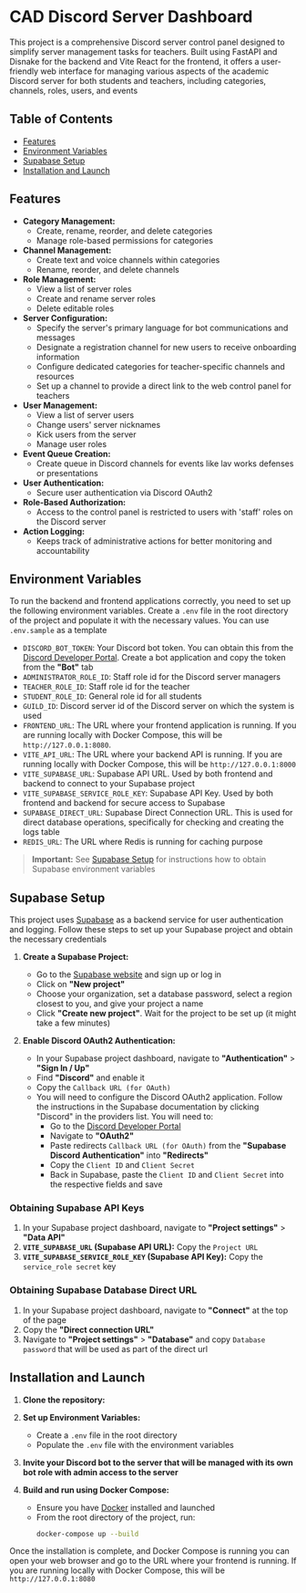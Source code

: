 # CAD Discord Server Dashboard

This project is a comprehensive Discord server control panel designed to simplify server management tasks for teachers. Built using FastAPI and Disnake for the backend and Vite React for the frontend, it offers a user-friendly web interface for managing various
aspects of the academic Discord server for both students and teachers, including categories, channels, roles, users, and events

## Table of Contents

- [Features](#features)
- [Environment Variables](#environment-variables)
- [Supabase Setup](#supabase-setup)
- [Installation and Launch](#installation-and-launch)

## Features

- **Category Management:**
    - Create, rename, reorder, and delete categories
    - Manage role-based permissions for categories
- **Channel Management:**
    - Create text and voice channels within categories
    - Rename, reorder, and delete channels
- **Role Management:**
    - View a list of server roles
    - Create and rename server roles
    - Delete editable roles
- **Server Configuration:**
    - Specify the server's primary language for bot communications and messages
    - Designate a registration channel for new users to receive onboarding information
    - Configure dedicated categories for teacher-specific channels and resources
    - Set up a channel to provide a direct link to the web control panel for teachers
- **User Management:**
    - View a list of server users
    - Change users' server nicknames
    - Kick users from the server
    - Manage user roles
- **Event Queue Creation:**
    - Create queue in Discord channels for events like lav works defenses or presentations
- **User Authentication:**
    - Secure user authentication via Discord OAuth2
- **Role-Based Authorization:**
    - Access to the control panel is restricted to users with 'staff' roles on the Discord server
- **Action Logging:** 
    - Keeps track of administrative actions for better monitoring and accountability

## Environment Variables

To run the backend and frontend applications correctly, you need to set up the following environment variables. Create a
`.env` file in the root directory of the project and populate it with the necessary values. You can use `.env.sample` as
a template

- `DISCORD_BOT_TOKEN`: Your Discord bot token. You can obtain this from
  the [Discord Developer Portal](https://discord.com/developers/applications). Create a bot application and copy the
  token from the **"Bot"** tab
- `ADMINISTRATOR_ROLE_ID`: Staff role id for the Discord server managers
- `TEACHER_ROLE_ID`: Staff role id for the teacher
- `STUDENT_ROLE_ID`: General role id for all students
- `GUILD_ID`: Discord server id of the Discord server on which the system is used
- `FRONTEND_URL`: The URL where your frontend application is running. If you are running locally with Docker Compose, this will be `http://127.0.0.1:8080`.
- `VITE_API_URL`: The URL where your backend API is running. If you are running locally with Docker Compose,
  this will be `http://127.0.0.1:8000`
- `VITE_SUPABASE_URL`: Supabase API URL. Used by both frontend and backend to connect to your Supabase project
- `VITE_SUPABASE_SERVICE_ROLE_KEY`: Supabase API Key. Used by both frontend and backend for secure access to
  Supabase
- `SUPABASE_DIRECT_URL`: Supabase Direct Connection URL. This is used for direct database operations, specifically for
  checking and creating the logs table
- `REDIS_URL`: The URL where Redis is running for caching purpose

> **Important:** See [Supabase Setup](#supabase-setup) for instructions how to obtain Supabase environment variables

## Supabase Setup

This project uses [Supabase](https://supabase.com/) as a backend service for user authentication and logging. Follow
these steps to set up your Supabase project and obtain the necessary credentials

1. **Create a Supabase Project:**
    - Go to the [Supabase website](https://supabase.com/) and sign up or log in
    - Click on **"New project"**
    - Choose your organization, set a database password, select a region closest to you, and give your project a name
    - Click **"Create new project"**. Wait for the project to be set up (it might take a few minutes)

2. **Enable Discord OAuth2 Authentication:**
    - In your Supabase project dashboard, navigate to **"Authentication"** > **"Sign In / Up"**
    - Find **"Discord"** and enable it
    - Copy the `Callback URL (for OAuth)`
    - You will need to configure the Discord OAuth2 application. Follow the instructions in the Supabase documentation
      by clicking "Discord" in the providers list. You will need to:
        - Go to the [Discord Developer Portal](https://discord.com/developers/applications)
        - Navigate to **"OAuth2"**
        - Paste redirects `Callback URL (for OAuth)` from the **"Supabase Discord Authentication"** into **"Redirects"**
        - Copy the `Client ID` and `Client Secret`
        - Back in Supabase, paste the `Client ID` and `Client Secret` into the respective fields and save

### Obtaining Supabase API Keys

1. In your Supabase project dashboard, navigate to **"Project settings"** > **"Data API"**
2. **`VITE_SUPABASE_URL` (Supabase API URL):** Copy the `Project URL`
3. **`VITE_SUPABASE_SERVICE_ROLE_KEY` (Supabase API Key):** Copy the `service_role secret` key

### Obtaining Supabase Database Direct URL

1. In your Supabase project dashboard, navigate to **"Connect"** at the top of the page
2. Copy the **"Direct connection URL"**
3. Navigate to **"Project settings"** > **"Database"** and copy `Database password` that will be used as part of the direct url

## Installation and Launch

1. **Clone the repository:**

2. **Set up Environment Variables:**
    - Create a `.env` file in the root directory
    - Populate the `.env` file with the environment variables

3. **Invite your Discord bot to the server that will be managed with its own bot role with admin access to the server**

4. **Build and run using Docker Compose:**
    - Ensure you have [Docker](https://www.docker.com/get-started/) installed and launched
    - From the root directory of the project, run:
      ```bash
      docker-compose up --build
      ```

Once the installation is complete, and Docker Compose is running you can open your web browser and go to the URL where your frontend is running. If you are running locally with Docker Compose,
  this will be `http://127.0.0.1:8080`